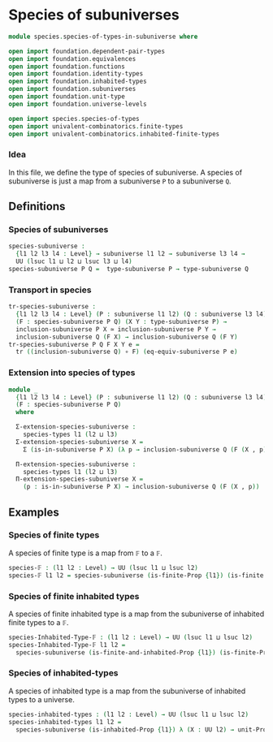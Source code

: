 # Species of subuniverses

```agda
module species.species-of-types-in-subuniverse where

open import foundation.dependent-pair-types
open import foundation.equivalences
open import foundation.functions
open import foundation.identity-types
open import foundation.inhabited-types
open import foundation.subuniverses
open import foundation.unit-type
open import foundation.universe-levels

open import species.species-of-types
open import univalent-combinatorics.finite-types
open import univalent-combinatorics.inhabited-finite-types
```

### Idea

In this file, we define the type of species of subuniverse. A species of
subuniverse is just a map from a subuniverse `P` to a subuniverse `Q`.

## Definitions

### Species of subuniverses

```agda
species-subuniverse :
  {l1 l2 l3 l4 : Level} → subuniverse l1 l2 → subuniverse l3 l4 →
  UU (lsuc l1 ⊔ l2 ⊔ lsuc l3 ⊔ l4)
species-subuniverse P Q =  type-subuniverse P → type-subuniverse Q
```

### Transport in species

```agda
tr-species-subuniverse :
  {l1 l2 l3 l4 : Level} (P : subuniverse l1 l2) (Q : subuniverse l3 l4) →
  (F : species-subuniverse P Q) (X Y : type-subuniverse P) →
  inclusion-subuniverse P X ≃ inclusion-subuniverse P Y →
  inclusion-subuniverse Q (F X) → inclusion-subuniverse Q (F Y)
tr-species-subuniverse P Q F X Y e =
  tr ((inclusion-subuniverse Q) ∘ F) (eq-equiv-subuniverse P e)
```

### Extension into species of types

```agda
module _
  {l1 l2 l3 l4 : Level} (P : subuniverse l1 l2) (Q : subuniverse l3 l4)
  (F : species-subuniverse P Q)
  where

  Σ-extension-species-subuniverse :
    species-types l1 (l2 ⊔ l3)
  Σ-extension-species-subuniverse X =
    Σ (is-in-subuniverse P X) (λ p → inclusion-subuniverse Q (F (X , p)))

  Π-extension-species-subuniverse :
    species-types l1 (l2 ⊔ l3)
  Π-extension-species-subuniverse X =
    (p : is-in-subuniverse P X) → inclusion-subuniverse Q (F (X , p))
```

## Examples

### Species of finite types

A species of finite type is a map from `𝔽` to a `𝔽`.

```agda
species-𝔽 : (l1 l2 : Level) → UU (lsuc l1 ⊔ lsuc l2)
species-𝔽 l1 l2 = species-subuniverse (is-finite-Prop {l1}) (is-finite-Prop {l2})
```

### Species of finite inhabited types

A species of finite inhabited type is a map from the subuniverse of inhabited
finite types to a `𝔽`.

```agda
species-Inhabited-Type-𝔽 : (l1 l2 : Level) → UU (lsuc l1 ⊔ lsuc l2)
species-Inhabited-Type-𝔽 l1 l2 =
  species-subuniverse (is-finite-and-inhabited-Prop {l1}) (is-finite-Prop {l2})
```

### Species of inhabited-types

A species of inhabited type is a map from the subuniverse of inhabited types to
a universe.

```agda
species-inhabited-types : (l1 l2 : Level) → UU (lsuc l1 ⊔ lsuc l2)
species-inhabited-types l1 l2 =
  species-subuniverse (is-inhabited-Prop {l1}) λ (X : UU l2) → unit-Prop
```
